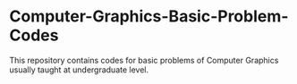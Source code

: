 # Computer-Graphics-Basic-Problem-Codes

This repository contains codes for basic problems of Computer Graphics usually taught at undergraduate level.
